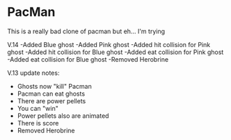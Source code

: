# PacMan

This is a really bad clone of pacman but eh... I'm trying

V.14
-Added Blue ghost
-Added Pink ghost
-Added hit collision for Pink ghost
-Added hit collision for Blue ghost
-Added eat collision for Pink ghost
-Added eat collision for Blue ghost
-Removed Herobrine

V.13
update notes:
- Ghosts now "kill" Pacman
- Pacman can eat ghosts
- There are power pellets
- You can "win"
- Power pellets also are animated
- There is score
- Removed Herobrine

